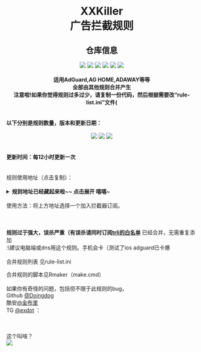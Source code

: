 <h1 align="center">XXKiller<br>广告拦截规则</h1>
<div align="center">
<h2 align="center">仓库信息</h2>
<img src='https://img.shields.io/github/stars/DoingDog/XXKiller?color=yellow'>
<img src='https://img.shields.io/github/forks/DoingDog/XXKiller?color=orange'>
<img src='https://img.shields.io/github/issues/DoingDog/XXKiller?color=green'>
<img src='https://img.shields.io/github/license/DoingDog/XXKiller?color=bule'>
<img src='https://img.shields.io/github/languages/code-size/DoingDog/XXKiller?color=blueviolet'>
<img src='https://github.com/DoingDog/XXKiller/actions/workflows/xxkiller.yml/badge.svg'>
</div>
<div align="center">
<br><strong>适用AdGuard,AG HOME,ADAWAY等等<br/>
全部由其他规则合并产生<br/>
注意啦!如果你觉得规则过多过少，请复制一份代码，然后根据需要改“rule-list.ini”文件(<br/><br/></strong>
<br/>
</div>
<strong>以下分别是规则数量，版本和更新日期： <br/> <br/></strong>
<div align="center">
<img src='https://img.shields.io/endpoint?url=https://raw.githubusercontent.com/DoingDog/XXKiller/main/changelog/num'>
<img src='https://img.shields.io/endpoint?url=https://raw.githubusercontent.com/DoingDog/XXKiller/main/changelog/ver'>
<img src='https://img.shields.io/endpoint?url=https://raw.githubusercontent.com/DoingDog/XXKiller/main/changelog/date'>
</div>
<strong><br><br>更新时间：每12小时更新一次</strong><br/><br/><br/>
规则使用地址（点击复制）：<br/><br/>
<details><summary><strong>规则地址已经藏起来啦~~ 点击展开 嘻嘻~</strong></summary>
<br>  

Github（卡）   
```
https://raw.githubusercontent.com/DoingDog/XXKiller/main/w.txt
```

中国附近1（更新有延迟）   
```
https://gcore.jsdelivr.net/gh/DoingDog/XXKiller@main/w.txt
```

中国附近2（更新有延迟）   
```
https://fastly.jsdelivr.net/gh/DoingDog/XXKiller@main/w.txt
```

中国附近3（更新有延迟）  
```
https://cdn.jsdelivr.net/gh/DoingDog/XXKiller@main/w.txt
```
中国香港 （推荐）  
```
https://raw.iqiq.io/DoingDog/XXKiller/main/w.txt
```

中国香港 （推荐）  
```
https://raw.fastgit.org/DoingDog/XXKiller/main/w.txt
```
日本（更新有延迟）   
```
https://cdn.staticaly.com/gh/DoingDog/XXKiller/main/w.txt
```

韩国（不稳）   
```
https://ghproxy.com/https://raw.githubusercontent.com/DoingDog/XXKiller/main/w.txt
```
</details>
<br/>使用方法：将上方地址选择一个加入拦截器订阅。<br/>
<br/><br/><br/>
<strong>规则过于强大，误杀严重（有误杀请同时订阅<a href="https://raw.fastgit.org/DoingDog/rconvert/main/mod-trli.txt">trli的白名单</a></strong> 已经合并，无需重复添加<br/>:\建议电脑端或dns用这个规则。手机会卡（测试了ios adguard已卡爆<br/>
<br/>
合并规则列表 见rule-list.ini<br/>

合并规则的脚本见Rmaker（make.cmd）<br/><br/>
如果你有奇怪的问题，包括但不限于此规则的bug，<br>Github [@Doingdog](https://github.com/DoingDog)<br>酷安[@金布里](http://www.coolapk.com/u/3410257) <br>TG [@exdot](https://t.me/exdot) ：\
<br>

<br/>这个叫啥？<br/>
![](http://profile-counter.glitch.me/xxkiller-ads/count.svg)

